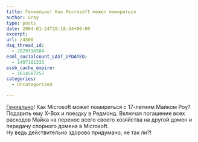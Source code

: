 ```yaml
---
title: Гениально! Как Microsoft может помириться
author: Gray
type: posts
date: 2004-01-24T20:18:54+00:00
excerpt:
url: /4500
dsq_thread_id:
  - 2029716584
esml_socialcount_LAST_UPDATED:
  - 1497181333
essb_cache_expire:
  - 1614587257
categories:
  - Uncategorized

---
```








<a href="http://seattlepi.nwsource.com/business/157923_mikerowe23.html" target="_blank">Гениально</a>! Как Microsoft может помириться с 17-летним Майком Роу? Подарить ему X-Box и поездку в Редмонд. Включая погашение всех расходов Майка на перенос всего своего хозяйства на другой домен и передачу спорного домена в Microsoft.  
Ну ведь действительно здорово придумано, не так ли?!